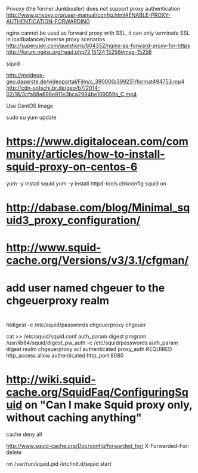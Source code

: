 
Privoxy (the former Junkbuster) does not support proxy authentication
http://www.privoxy.org/user-manual/config.html#ENABLE-PROXY-AUTHENTICATION-FORWARDING 

nginx cannot be used as forward proxy with SSL, it can only terminate SSL in loadbalancer/reverse proxy scenarios
http://superuser.com/questions/604352/nginx-as-forward-proxy-for-https
http://forum.nginx.org/read.php?2,15124,15256#msg-15256

squid


http://mvideos-geo.daserste.de/videoportal/Film/c_390000/399251/format494753.mp4
http://cdn-sotschi.br.de/geo/b7/2014-02/18/3cfa88a698e911e3bca2984be109059a_C.mp4




Use CentOS Image

sudo su
yum update

# https://www.digitalocean.com/community/articles/how-to-install-squid-proxy-on-centos-6
yum -y install squid
yum -y install httpd-tools
chkconfig squid on

# http://dabase.com/blog/Minimal_squid3_proxy_configuration/
# http://www.squid-cache.org/Versions/v3/3.1/cfgman/



#
# add user named chgeuer to the chgeuerproxy realm
#
htdigest -c /etc/squid/passwords chgeuerproxy chgeuer


cat >> /etc/squid/squid.conf
auth_param digest program /usr/lib64/squid/digest_pw_auth -c /etc/squid/passwords
auth_param digest realm chgeuerproxy
acl authenticated proxy_auth REQUIRED
http_access allow authenticated
http_port 8080
# http://wiki.squid-cache.org/SquidFaq/ConfiguringSquid on "Can I make Squid proxy only, without caching anything"
cache deny all




http://www.squid-cache.org/Doc/config/forwarded_for/
X-Forwarded-For: delete


rm /var/run/squid.pid
/etc/init.d/squid start


